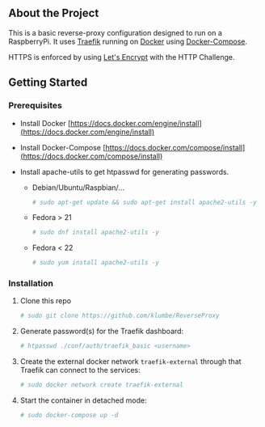 ## About the Project
This is a basic reverse-proxy configuration designed to run on a RaspberryPi.
It uses [Traefik](https://www.traefik.io) running on [Docker](https://www.docker.com) 
using [Docker-Compose](https://docs.docker.com/compose).

HTTPS is enforced by using [Let's Encrypt](https://letsencrypt.org) with the HTTP Challenge.

## Getting Started

### Prerequisites

* Install Docker
  [https://docs.docker.com/engine/install](https://docs.docker.com/engine/install)

* Install Docker-Compose
  [https://docs.docker.com/compose/install](https://docs.docker.com/compose/install)


* Install apache-utils to get htpasswd for generating passwords.

  * Debian/Ubuntu/Raspbian/...

    ```bash
    # sudo apt-get update && sudo apt-get install apache2-utils -y
    ```
  * Fedora > 21
    ```bash
    # sudo dnf install apache2-utils -y
    ```
  * Fedora < 22
    ```bash
    # sudo yum install apache2-utils -y
    ```

### Installation

1. Clone this repo
   ```bash
   # sudo git clone https://github.com/klumbe/ReverseProxy
   ```

2. Generate password(s) for the Traefik dashboard:
    ```bash
    # htpasswd ./conf/auth/traefik_basic <username>
    ```

3. Create the external docker network `traefik-external` through that Traefik can connect to the services:
   ```bash
   # sudo docker network create traefik-external
   ```

4. Start the container in detached mode:
   ```bash
   # sudo docker-compose up -d
   ```
